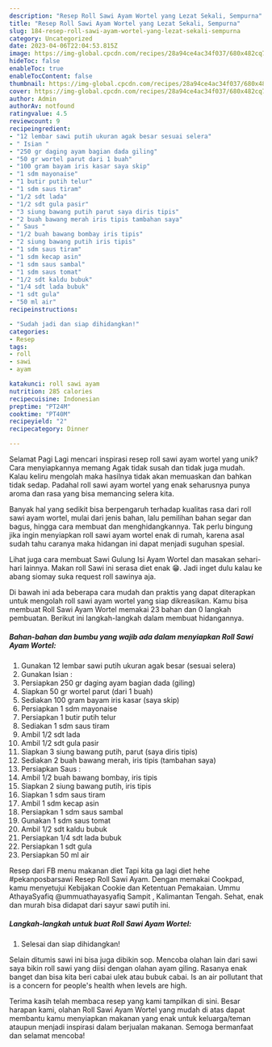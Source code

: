 ```yaml
---
description: "Resep Roll Sawi Ayam Wortel yang Lezat Sekali, Sempurna"
title: "Resep Roll Sawi Ayam Wortel yang Lezat Sekali, Sempurna"
slug: 184-resep-roll-sawi-ayam-wortel-yang-lezat-sekali-sempurna
category: Uncategorized
date: 2023-04-06T22:04:53.815Z
image: https://img-global.cpcdn.com/recipes/28a94ce4ac34f037/680x482cq70/roll-sawi-ayam-wortel-foto-resep-utama.jpg
hideToc: false
enableToc: true
enableTocContent: false
thumbnail: https://img-global.cpcdn.com/recipes/28a94ce4ac34f037/680x482cq70/roll-sawi-ayam-wortel-foto-resep-utama.jpg
cover: https://img-global.cpcdn.com/recipes/28a94ce4ac34f037/680x482cq70/roll-sawi-ayam-wortel-foto-resep-utama.jpg
author: Admin
authorAv: notfound
ratingvalue: 4.5
reviewcount: 9
recipeingredient:
- "12 lembar sawi putih ukuran agak besar sesuai selera"
- " Isian "
- "250 gr daging ayam bagian dada giling"
- "50 gr wortel parut dari 1 buah"
- "100 gram bayam iris kasar saya skip"
- "1 sdm mayonaise"
- "1 butir putih telur"
- "1 sdm saus tiram"
- "1/2 sdt lada"
- "1/2 sdt gula pasir"
- "3 siung bawang putih parut saya diris tipis"
- "2 buah bawang merah iris tipis tambahan saya"
- " Saus "
- "1/2 buah bawang bombay iris tipis"
- "2 siung bawang putih iris tipis"
- "1 sdm saus tiram"
- "1 sdm kecap asin"
- "1 sdm saus sambal"
- "1 sdm saus tomat"
- "1/2 sdt kaldu bubuk"
- "1/4 sdt lada bubuk"
- "1 sdt gula"
- "50 ml air"
recipeinstructions:

- "Sudah jadi dan siap dihidangkan!"
categories:
- Resep
tags:
- roll
- sawi
- ayam

katakunci: roll sawi ayam 
nutrition: 285 calories
recipecuisine: Indonesian
preptime: "PT24M"
cooktime: "PT40M"
recipeyield: "2"
recipecategory: Dinner

---
```



Selamat Pagi Lagi mencari inspirasi resep roll sawi ayam wortel yang unik? Cara menyiapkannya memang Agak tidak susah dan tidak juga mudah. Kalau keliru mengolah maka hasilnya tidak akan memuaskan dan bahkan tidak sedap. Padahal roll sawi ayam wortel yang enak seharusnya punya aroma dan rasa yang bisa memancing selera kita.


Banyak hal yang sedikit bisa berpengaruh terhadap kualitas rasa dari roll sawi ayam wortel, mulai dari jenis bahan, lalu pemilihan bahan segar dan bagus, hingga cara membuat dan menghidangkannya. Tak perlu bingung jika ingin menyiapkan roll sawi ayam wortel enak di rumah, karena asal sudah tahu caranya maka hidangan ini dapat menjadi suguhan spesial.

Lihat juga cara membuat Sawi Gulung Isi Ayam Wortel dan masakan sehari-hari lainnya. Makan roll Sawi ini serasa diet enak 😁. Jadi inget dulu kalau ke abang siomay suka request roll sawinya aja.


Di bawah ini ada beberapa cara mudah dan praktis yang dapat diterapkan untuk mengolah roll sawi ayam wortel yang siap dikreasikan. Kamu bisa membuat Roll Sawi Ayam Wortel memakai 23 bahan dan 0 langkah pembuatan. Berikut ini langkah-langkah dalam membuat hidangannya.

<!--inarticleads1-->

##### Bahan-bahan dan bumbu yang wajib ada dalam menyiapkan Roll Sawi Ayam Wortel:

1. Gunakan 12 lembar sawi putih ukuran agak besar (sesuai selera)
1. Gunakan  Isian :
1. Persiapkan 250 gr daging ayam bagian dada (giling)
1. Siapkan 50 gr wortel parut (dari 1 buah)
1. Sediakan 100 gram bayam iris kasar (saya skip)
1. Persiapkan 1 sdm mayonaise
1. Persiapkan 1 butir putih telur
1. Sediakan 1 sdm saus tiram
1. Ambil 1/2 sdt lada
1. Ambil 1/2 sdt gula pasir
1. Siapkan 3 siung bawang putih, parut (saya diris tipis)
1. Sediakan 2 buah bawang merah, iris tipis (tambahan saya)
1. Persiapkan  Saus :
1. Ambil 1/2 buah bawang bombay, iris tipis
1. Siapkan 2 siung bawang putih, iris tipis
1. Siapkan 1 sdm saus tiram
1. Ambil 1 sdm kecap asin
1. Persiapkan 1 sdm saus sambal
1. Gunakan 1 sdm saus tomat
1. Ambil 1/2 sdt kaldu bubuk
1. Persiapkan 1/4 sdt lada bubuk
1. Persiapkan 1 sdt gula
1. Persiapkan 50 ml air


Resep dari FB menu makanan diet Tapi kita ga lagi diet hehe #pekanposbarsawi Resep Roll Sawi Ayam. Dengan memakai Cookpad, kamu menyetujui Kebijakan Cookie dan Ketentuan Pemakaian. Ummu AthayaSyafiq @ummuathayasyafiq Sampit , Kalimantan Tengah. Sehat, enak dan murah bisa didapat dari sayur sawi putih ini. 

<!--inarticleads2-->

##### Langkah-langkah untuk buat Roll Sawi Ayam Wortel:


1. Selesai dan siap dihidangkan!

Selain ditumis sawi ini bisa juga dibikin sop. Mencoba olahan lain dari sawi saya bikin roll sawi yang diisi dengan olahan ayam giling. Rasanya enak banget dan bisa kita beri cabai ulek atau bubuk cabai. Is an air pollutant that is a concern for people&#39;s health when levels are high. 

Terima kasih telah membaca resep yang kami tampilkan di sini. Besar harapan kami, olahan Roll Sawi Ayam Wortel yang mudah di atas dapat membantu kamu menyiapkan makanan yang enak untuk keluarga/teman ataupun menjadi inspirasi dalam berjualan makanan. Semoga bermanfaat dan selamat mencoba!
